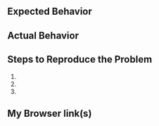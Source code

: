 ## Expected Behavior


## Actual Behavior


## Steps to Reproduce the Problem

1.
1.
1.

## My Browser link(s)
<!-- Go to https://mybrowser.fyi in the affected browsers and paste the urls that are generated here -->
